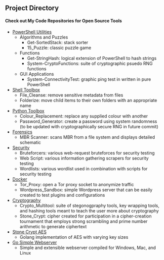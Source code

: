 ## Project Directory

#### Check out My Code Repositories for Open Source Tools
- [PowerShell Utilities](https://github.com/AustinJansz/powershell_utilities)
  - Algorithms and Puzzles
    - Get-SortedStack: stack sorter
    - 15_Puzzle: classic puzzle game
  - Functions
    - Get-StringHash: logical extension of PowerShell to hash strings
    - System-CryptoFunctions: suite of cryptographic psuedo RNG functions
  - GUI Applications
    - System-ConnectivityTest: graphic ping test in written in pure PowerShell
- [Shell Toolbox](https://github.com/AustinJansz/sh_toolbox)
  - File_Cleanse: remove sensitive metadata from files
  - Folderize: move child items to their own folders with an appropriate name
- [Python Toolbox](https://github.com/AustinJansz/python_toolbox)
  - Colour_Replacement: replace any supplied colour with another
  - Password_Generator: create a password using system randomness (to be updated with cryptographically secure RNG in future commit)
- [Forensics](https://github.com/AustinJansz/forensics)
  - MBR Scanner: scans MBR from a file system and displays detailed schematic
- [Security](https://github.com/AustinJansz/security)
  - Bruteforcers: various web-request bruteforces for security testing
  - Web Script: various information gathering scrapers for security testing
  - Wordlists: various wordlist used in combination with scripts for security testing
- [Docker](https://github.com/AustinJansz/docker)
  - Tor_Proxy: open a Tor proxy socket to anonymize traffic
  - Wordpress_Sandbox: simple Wordpress server that can be easily created to test plugins and configurations
- [Cryptography](https://github.com/AustinJansz/cryptography)
  - Crypto_Multitool: suite of stegonogpraphy tools, key wrapping tools, and hashing tools meant to teach the user more about cryptography
  - Stone_Crypt: cipher created for participation in a cipher-creation tournament that employs strong scrambling and prime number arithmetic to generate ciphertext
- [Stone Crypt AES](https://github.com/AustinJansz/stone-crypt-aes)
  - Golang implementation of AES with varying key sizes
- [Go Simple Webserver](https://github.com/AustinJansz/go-simple-webserver)
  - Simple and extensible webserver compiled for Windows, Mac, and Linux